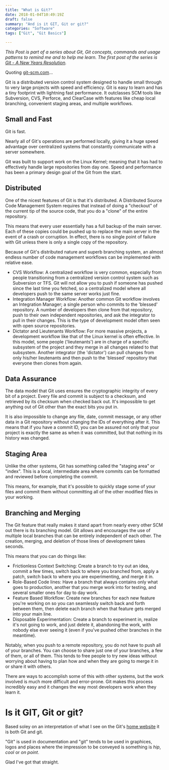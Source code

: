 ```yaml
---
title: "What is Git?"
date: 2018-01-04T10:49:19Z
draft: false
summary: "And is it GIT, Git or git?"
categories: "Software"
tags: ["Git", "Git Basics"]

---
```

*This Post is part of a series about Git, Git concepts, commands and usage patterns 
to remind me and to help me learn. The first post of the series is [Git - A New Years Resolution](../introduction).*

Quoting [git-scm.com](https://git-scm.com/)...

Git is a distributed version control system designed to handle small 
through to very large projects with speed and efficiency. Git is 
easy to learn and has a tiny footprint with lightning fast 
performance. It outclasses SCM tools like Subversion, CVS, 
Perforce, and ClearCase with features like cheap local branching, convenient 
staging areas, and multiple workflows.

## Small and Fast

Git is fast. 

Nearly all of Git's operations are performed locally, giving it a huge speed 
advantage over centralized systems that constantly communicate with a server somewhere.

Git was built to support work on the Linux Kernel; meaning that it has 
had to effectively handle large repositories from day one. Speed and performance 
has been a primary design goal of the Git from the start.

## Distributed

One of the nicest features of Git is that it's distributed. A Distributed Source 
Code Management System requires that instead of doing a "checkout" of the 
current tip of the source code, that you do a "clone" of the entire repository.

This means that every user essentially has a full backup of the main server. Each of 
these copies could be pushed up to replace the main server in the event of a crash or 
corruption. In effect, there is no single point of failure with Git unless there is 
only a single copy of the repository.

Because of Git's distributed nature and superb branching system, an almost endless number of 
code management workflows can be implemented with relative ease.

- CVS Workflow: A centralized workflow is very common, especially from people transitioning from a centralized version control system such as Subversion or TFS. Git will not allow you to push if someone has pushed since the last time you fetched, so a centralized model where all developers push to the same server works just fine.
- Integration Manager Workflow: Another common Git workflow involves an Integration Manager; a single person who commits to the 'blessed' repository. A number of developers then clone from that repository, push to their own independent repositories, and ask the integrator to pull in their changes. This is the type of development model often seen with open source repositories.
- Dictator and Lieutenants Workflow: For more massive projects, a development workflow like that of the Linux kernel is often effective. In this model, some people ('lieutenants') are in charge of a specific subsystem of the project and they merge in all changes related to that subsystem. Another integrator (the 'dictator') can pull changes from only his/her lieutenants and then push to the 'blessed' repository that everyone then clones from again.

## Data Assurance

The data model that Git uses ensures the cryptographic integrity of every bit of a project. Every file and commit is subject to a checksum, and retrieved by its checksum when checked back out. It's impossible to get anything out of Git other than the exact bits you put in.

It is also impossible to change any file, date, commit message, or any other data in a Git repository without changing the IDs of everything after it. This means that if you have a commit ID, you can be assured not only that your project is exactly the same as when it was committed, but that nothing in its history was changed.

## Staging Area

Unlike the other systems, Git has something called the "staging area" or "index". This is a local, intermediate area where commits can be formatted and reviewed before completing the commit.

This means, for example, that it's possible to quickly stage some of your files and commit them without committing all of the other modified files in your working.

## Branching and Merging

The Git feature that really makes it stand apart from nearly every other SCM out there is its branching model. Git allows and encourages the use of multiple local branches that can be entirely independent of each other. The creation, merging, and deletion of those lines of development takes seconds.

This means that you can do things like:

- Frictionless Context Switching: Create a branch to try out an idea, commit a few times, switch back to where you branched from, apply a patch, switch back to where you are experimenting, and merge it in.
- Role-Based Code lines: Have a branch that always contains only what goes to production, another that you merge work into for testing, and several smaller ones for day to day work.
- Feature Based Workflow: Create new branches for each new feature you're working on so you can seamlessly switch back and forth between them, then delete each branch when that feature gets merged into your main line.
- Disposable Experimentation: Create a branch to experiment in, realize it's not going to work, and just delete it, abandoning the work, with nobody else ever seeing it (even if you've pushed other branches in the meantime).

Notably, when you push to a remote repository, you do not have to push all of your branches. You can choose to share just one of your branches, a few of them, or all of them. This tends to free people to try new ideas without worrying about having to plan how and when they are going to merge it in or share it with others.

There are ways to accomplish some of this with other systems, but the work involved is much more difficult and error-prone. Git makes this process incredibly easy and it changes the way most developers work when they learn it.

# Is it GIT, Git or git?

Based soley on an interpretation of what I see on the Git's [home website](https://git-scm.com/) it is both Git and git.

"Git" is used in documentation and "git" tends to be used in graphices, logos and places where the impression 
to be conveyed is something is _hip_, _cool_ or _on point_. 

Glad I've got that straight.
